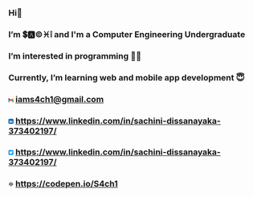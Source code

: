 ### Hi👋
###  I’m 💲🅰©♓❕ and I'm a Computer Engineering Undergraduate
###  I’m interested in programming 👩‍💻
###  Currently, I’m learning web and mobile app development 😇
### <img src="/img/gmail.png" width=2% height=2%> iams4ch1@gmail.com 
### <img src="/img/linkedin-app.png" width=2% height=2%> https://www.linkedin.com/in/sachini-dissanayaka-373402197/
### <img src="/img/twitter-app.png" width=2% height=2%> https://www.linkedin.com/in/sachini-dissanayaka-373402197/
### <img src="/img/codepen.png" width=2% height=2%> https://codepen.io/S4ch1




<!---
s4ch1/s4ch1 is a ✨ special ✨ repository because its `README.md` (this file) appears on your GitHub profile.
You can click the Preview link to take a look at your changes.
- 💞️ I’m looking to collaborate on ...
--->

